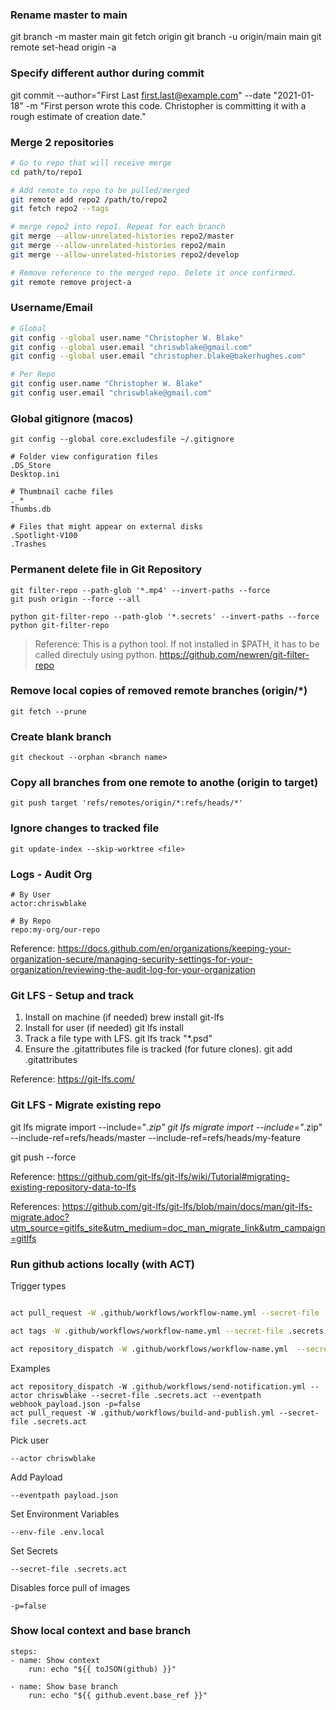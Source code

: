 ### Rename master to main

git branch -m master main
git fetch origin
git branch -u origin/main main
git remote set-head origin -a

### Specify different author during commit

git commit --author="First Last <first.last@example.com>" --date "2021-01-18" -m "First person wrote this code. Christopher is committing it with a rough estimate of creation date."



### Merge 2 repositories

```bash
# Go to repo that will receive merge
cd path/to/repo1

# Add remote to repo to be pulled/merged
git remote add repo2 /path/to/repo2
git fetch repo2 --tags

# merge repo2 into repo1. Repeat for each branch
git merge --allow-unrelated-histories repo2/master
git merge --allow-unrelated-histories repo2/main
git merge --allow-unrelated-histories repo2/develop

# Remove reference to the merged repo. Delete it once confirmed.
git remote remove project-a
```


### Username/Email
```bash
# Global
git config --global user.name "Christopher W. Blake"
git config --global user.email "chriswblake@gmail.com"
git config --global user.email "christopher.blake@bakerhughes.com"

# Per Repo
git config user.name "Christopher W. Blake"
git config user.email "chriswblake@gmail.com"
```

### Global gitignore (macos)
```
git config --global core.excludesfile ~/.gitignore
```

```
# Folder view configuration files
.DS_Store
Desktop.ini

# Thumbnail cache files
._*
Thumbs.db

# Files that might appear on external disks
.Spotlight-V100
.Trashes
```

### Permanent delete file in Git Repository
```
git filter-repo --path-glob '*.mp4' --invert-paths --force
git push origin --force --all
```

```
python git-filter-repo --path-glob '*.secrets' --invert-paths --force
python git-filter-repo
```
> Reference: This is a python tool. If not installed in $PATH, it has to be called directuly using python.
https://github.com/newren/git-filter-repo

### Remove local copies of removed remote branches (origin/*)
```
git fetch --prune
```

### Create blank branch
```
git checkout --orphan <branch name>
```

### Copy all branches from one remote to anothe (origin to target)
```
git push target 'refs/remotes/origin/*:refs/heads/*'
```

### Ignore changes to tracked file
```
git update-index --skip-worktree <file>
```

### Logs - Audit Org
```
# By User
actor:chriswblake

# By Repo
repo:my-org/our-repo
```

Reference: https://docs.github.com/en/organizations/keeping-your-organization-secure/managing-security-settings-for-your-organization/reviewing-the-audit-log-for-your-organization

### Git LFS - Setup and track

1. Install on machine (if needed)
brew install git-lfs
1. Install for user (if needed)
git lfs install
1. Track a file type with LFS.
git lfs track "*.psd"
1. Ensure the .gitattributes file is tracked (for future clones).
git add .gitattributes

Reference: https://git-lfs.com/

### Git LFS  - Migrate existing repo

git lfs migrate import --include="*.zip"
git lfs migrate import --include="*.zip" --include-ref=refs/heads/master --include-ref=refs/heads/my-feature

git push --force


Reference: https://github.com/git-lfs/git-lfs/wiki/Tutorial#migrating-existing-repository-data-to-lfs

References: https://github.com/git-lfs/git-lfs/blob/main/docs/man/git-lfs-migrate.adoc?utm_source=gitlfs_site&utm_medium=doc_man_migrate_link&utm_campaign=gitlfs


### Run github actions locally (with ACT)

Trigger types
```bash

act pull_request -W .github/workflows/workflow-name.yml --secret-file .secrets.act

act tags -W .github/workflows/workflow-name.yml --secret-file .secrets.act 

act repository_dispatch -W .github/workflows/workflow-name.yml  --secret-file .secrets.act --eventpath webhook_payload.json -p=false 

```

Examples
```
act repository_dispatch -W .github/workflows/send-notification.yml --actor chriswblake --secret-file .secrets.act --eventpath webhook_payload.json -p=false 
act pull_request -W .github/workflows/build-and-publish.yml --secret-file .secrets.act 
```

Pick user
```
--actor chriswblake
```
Add Payload
```
--eventpath payload.json
```
Set Environment Variables
```
--env-file .env.local
```
Set Secrets
```
--secret-file .secrets.act
```
Disables force pull of images
```
-p=false
```

### Show local context and base branch
```
steps:
- name: Show context
    run: echo "${{ toJSON(github) }}"

- name: Show base branch
    run: echo "${{ github.event.base_ref }}"
```